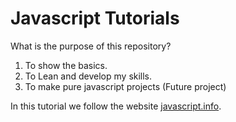 # Javascript Tutorials

What is the purpose of this repository?
1. To show the basics.
2. To Lean and develop my skills.
3. To make pure javascript projects (Future project)

In this tutorial we follow the website [javascript.info](https://javascript.info/).
